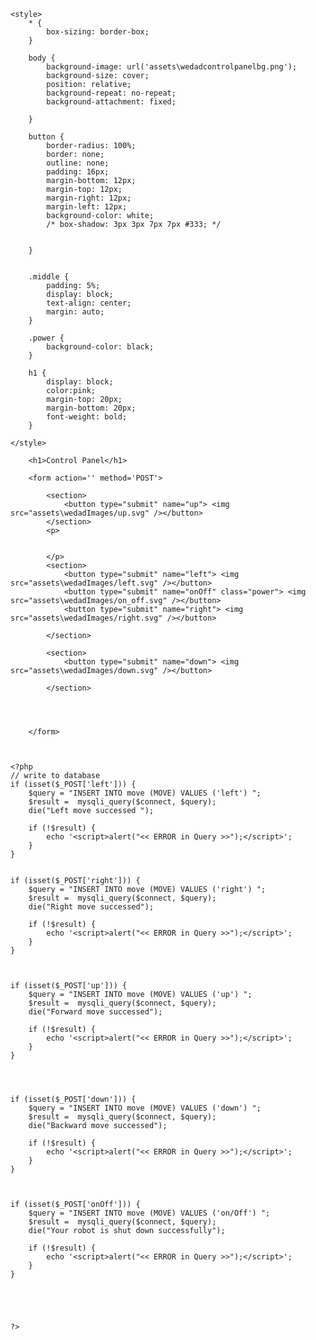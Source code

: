 <?php
// connect to MySQL
$host = "127.0.0.1";
$user = "root";
$password = "123456";
$database = "moverecord";

$connect =  mysqli_connect($host, $user, $password, $database);
if (mysqli_connect_errno()) {
    die("cannot connect to database field:" . mysqli_connect_error());
} else {
    echo 'Database is connected';
}
?>





<!DOCTYPE html>
<html>

<head>
    <meta charset="UTF-8">
    <title></title>

    <style>
        * {
            box-sizing: border-box;
        }

        body {
            background-image: url('assets\wedadcontrolpanelbg.png');
            background-size: cover;
            position: relative;
            background-repeat: no-repeat;
            background-attachment: fixed;

        }

        button {
            border-radius: 100%;
            border: none;
            outline: none;
            padding: 16px;
            margin-bottom: 12px;
            margin-top: 12px;
            margin-right: 12px;
            margin-left: 12px;
            background-color: white;
            /* box-shadow: 3px 3px 7px 7px #333; */
            

        }


        .middle {
            padding: 5%;
            display: block;
            text-align: center;
            margin: auto;
        }

        .power {
            background-color: black;
        }

        h1 {
            display: block;
            color:pink;
            margin-top: 20px;
            margin-bottom: 20px;
            font-weight: bold;
        }

    </style>
</head>

<body>
    <div class="middle">

        <h1>Control Panel</h1>

        <form action='' method='POST'>

            <section>
                <button type="submit" name="up"> <img src="assets\wedadImages/up.svg" /></button>
            </section>
            <p>


            </p>
            <section>
                <button type="submit" name="left"> <img src="assets\wedadImages/left.svg" /></button>
                <button type="submit" name="onOff" class="power"> <img src="assets\wedadImages/on_off.svg" /></button>
                <button type="submit" name="right"> <img src="assets\wedadImages/right.svg" /></button>

            </section>

            <section>
                <button type="submit" name="down"> <img src="assets\wedadImages/down.svg" /></button>

            </section>




        </form>
    


    <?php
    // write to database
    if (isset($_POST['left'])) {
        $query = "INSERT INTO move (MOVE) VALUES ('left') ";
        $result =  mysqli_query($connect, $query);
        die("Left move successed ");

        if (!$result) {
            echo '<script>alert("<< ERROR in Query >>");</script>';
        }
    }


    if (isset($_POST['right'])) {
        $query = "INSERT INTO move (MOVE) VALUES ('right') ";
        $result =  mysqli_query($connect, $query);
        die("Right move successed");

        if (!$result) {
            echo '<script>alert("<< ERROR in Query >>");</script>';
        }
    }



    if (isset($_POST['up'])) {
        $query = "INSERT INTO move (MOVE) VALUES ('up') ";
        $result =  mysqli_query($connect, $query);
        die("Forward move successed");

        if (!$result) {
            echo '<script>alert("<< ERROR in Query >>");</script>';
        }
    }




    if (isset($_POST['down'])) {
        $query = "INSERT INTO move (MOVE) VALUES ('down') ";
        $result =  mysqli_query($connect, $query);
        die("Backward move successed");

        if (!$result) {
            echo '<script>alert("<< ERROR in Query >>");</script>';
        }
    }



    if (isset($_POST['onOff'])) {
        $query = "INSERT INTO move (MOVE) VALUES ('on/Off') ";
        $result =  mysqli_query($connect, $query);
        die("Your robot is shut down successfully");

        if (!$result) {
            echo '<script>alert("<< ERROR in Query >>");</script>';
        }
    }





    ?>

</div>


</body>

</html>
<?php
// close connection
mysqli_close($connect);
?>
